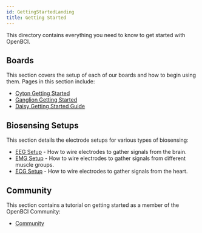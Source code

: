 ```yaml
---
id: GettingStartedLanding
title: Getting Started
---
```


This directory contains everything you need to know to get started with OpenBCI.

## Boards

This section covers the setup of each of our boards and how to begin using them. Pages in this section include:

- [Cyton Getting Started](GettingStarted/Boards/01-Cyton_Getting_Started_Guide.md)
- [Ganglion Getting Started](GettingStarted/Boards/02-Ganglion_Getting_Started_Guide.md)
- [Daisy Getting Started Guide](GettingStarted/Boards/011-Daisy_Getting_Started_Guide.md)

## Biosensing Setups

This section details the electrode setups for various types of biosensing:

- [EEG Setup](GettingStarted/Biosensing-Setups/01-EEG-Setup.md) - How to wire electrodes to gather signals from the brain.
- [EMG Setup](GettingStarted/Biosensing-Setups/02-EMG-Setup.md) - How to wire electrodes to gather signals from different muscle groups.
- [ECG Setup](GettingStarted/Biosensing-Setups/03-ECG-Setup.md) - How to wire electrodes to gather signals from the heart.

## Community

This section contains a tutorial on getting started as a member of the OpenBCI Community:

- [Community](GettingStarted/Community/13-Community_Instructions.md)
